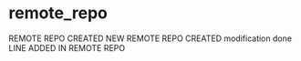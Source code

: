 # remote_repo
REMOTE REPO CREATED
NEW REMOTE REPO CREATED
modification done
LINE ADDED IN REMOTE REPO

